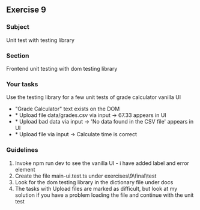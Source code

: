 <h2>Exercise 9</h2>

<h3>Subject</h3> 
Unit test with testing library  

<h3>Section</h3>
Frontend unit testing with dom testing library


<h3>Your tasks</h3>
Use the testing library for a few unit tests of grade calculator vanilla UI
<ul>
<li>"Grade Calculator" text exists on the DOM</li>
<li>* Upload file data/grades.csv via input -> 67.33 appears in UI</li>
<li>* Upload bad data via input -> 'No data found in the CSV file' appears in UI</li>
<li>* Upload file via input -> Calculate time is correct</li>
</ul>

<h3>Guidelines</h3>
<ol>
<li>Invoke npm run dev to see the vanilla UI - i have added label and error element</li>
<li>Create the file main-ui.test.ts under  exercises\9\final\test</li>
<li>Look for the dom testing library in the dictionary file under docs</li>
<li>The tasks with Upload files are marked as difficult, but look at my solution if you have a problem loading the file and continue with the unit test</li>
</ol>
